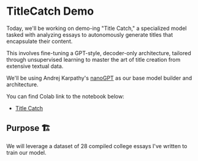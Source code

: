 # TitleCatch Demo

Today, we'll be working on demo-ing "Title Catch," a specialized model tasked with analyzing essays to autonomously generate titles that encapsulate their content.

This involves fine-tuning a GPT-style, decoder-only architecture, tailored through unsupervised learning to master the art of title creation from extensive textual data.

We'll be using Andrej Karpathy's [nanoGPT](https://github.com/karpathy/nanoGPT/tree/master) as our base model builder and architecture. 

You can find Colab link to the notebook below:
- [Title Catch](https://colab.research.google.com/drive/1ANpcXdC5zzK0xKYVe6unOofew1R-gKlu?usp=sharing)


## Purpose 🏗️
We will leverage a dataset of 28 compiled college essays I've written to train our model. 
